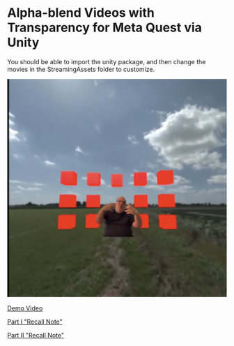 # Alpha-blend Videos with Transparency for Meta Quest via Unity

You should be able to import the unity package, and then change the movies in the StreamingAssets folder to customize.

![Screenshot](https://raw.githubusercontent.com/shalperin/UnityMetaQuestAlphaBlendVideo/refs/heads/main/screenshot2.png)

[Demo Video](https://www.youtube.com/watch?v=GoHphe3Pa-A&list=PLj9woYh_-gzcqCbh_lKRwB1bItGydyjKH&index=1)


[Part I "Recall Note"](https://www.youtube.com/watch?v=2NlmsGS60DU)

[Part II "Recall Note"](https://www.youtube.com/watch?v=cLOogOOgm7g)

